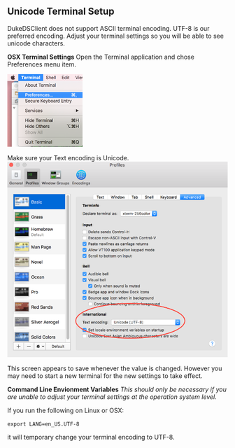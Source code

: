 ##  Unicode Terminal Setup

DukeDSClient does not support ASCII terminal encoding. 
UTF-8 is our preferred encoding.
Adjust your terminal settings so you will be able to see unicode characters.

__OSX Terminal Settings__
Open the Terminal application and chose Preferences menu item.

![OSX Terminal Setting](images/OSXTerminalMenu.png?raw=true "OSX Terminal Preferences")

Make sure your Text encoding is Unicode.
![OSX Terminal Setting](images/OSXTerminalSetting.png?raw=true "OSX Terminal Setting")

This screen appears to save whenever the value is changed.
However you may need to start a new terminal for the new settings to take effect.

__Command Line Envionment Variables__
_This should only be necessary if you are unable to adjust your terminal settings at the operation system level._
 
If you run the following on Linux or OSX:
```
export LANG=en_US.UTF-8
```
it will temporary change your terminal encoding to UTF-8.

